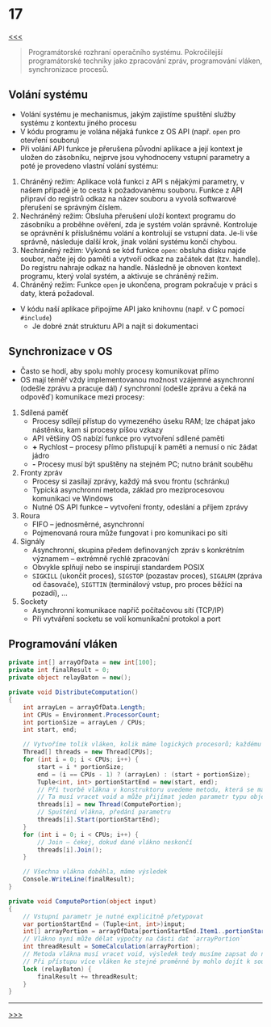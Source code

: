 # 17

[<<<](./16.MD)
> Programátorské rozhraní operačního systému. Pokročilejší programátorské techniky jako zpracování zpráv, programování vláken, synchronizace procesů.

## Volání systému

* Volání systému je mechanismus, jakým zajistíme spuštění služby systému z kontextu jiného procesu
* V kódu programu je volána nějaká funkce z OS API (např. `open` pro otevření souboru)
* Při volání API funkce je přerušena původní aplikace a její kontext je uložen do zásobníku, nejprve jsou vyhodnoceny vstupní parametry a poté je provedeno vlastní volání systému:

1. Chráněný režim: Aplikace volá funkci z API s nějakými parametry, v našem případě je to cesta k požadovanému souboru. Funkce z API připraví do registrů odkaz na název souboru a vyvolá softwarové přerušení se správným číslem.
2. Nechráněný režim: Obsluha přerušení uloží kontext programu do zásobníku a proběhne ověření, zda je systém volán správně. Kontroluje se oprávnění k příslušnému volání a kontrolují se vstupní data. Je-li vše správně, následuje další krok, jinak volání systému končí chybou.
3. Nechráněný režim: Vykoná se kód funkce `open`: obsluha disku najde soubor, načte jej do paměti a vytvoří odkaz na začátek dat (tzv. handle). Do registru nahraje odkaz na handle. Následně je obnoven kontext programu, který volal systém, a aktivuje se chráněný režim.
4. Chráněný režim: Funkce `open` je ukončena, program pokračuje v práci s daty, která požadoval.

* V kódu naší aplikace připojíme API jako knihovnu (např. v C pomocí `#include`)
  * Je dobré znát strukturu API a najít si dokumentaci

## Synchronizace v OS

* Často se hodí, aby spolu mohly procesy komunikovat přímo
* OS mají téměř vždy implementovanou možnost vzájemné asynchronní (odešle zprávu a pracuje dál) / synchronní (odešle zprávu a čeká na odpověď) komunikace mezi procesy:

1. Sdílená paměť
   * Procesy sdílejí přístup do vymezeného úseku RAM; lze chápat jako nástěnku, kam si procesy píšou vzkazy
   * API většiny OS nabízí funkce pro vytvoření sdílené paměti
   * __+__ Rychlost – procesy přímo přistupují k paměti a nemusí o nic žádat jádro
   * __-__ Procesy musí být spuštěny na stejném PC; nutno bránit souběhu
2. Fronty zpráv
   * Procesy si zasílají zprávy, každý má svou frontu (schránku)
   * Typická asynchronní metoda, základ pro meziprocesovou komunikaci ve Windows
   * Nutné OS API funkce – vytvoření fronty, odeslání a příjem zprávy
3. Roura
   * FIFO – jednosměrné, asynchronní
   * Pojmenovaná roura může fungovat i pro komunikaci po síti
4. Signály
   * Asynchronní, skupina předem definovaných zpráv s konkrétním významem – extrémně rychlé zpracování
   * Obvykle splňují nebo se inspirují standardem POSIX
   * `SIGKILL` (ukončit proces), `SIGSTOP` (pozastav proces), `SIGALRM` (zpráva od časovače), `SIGTTIN` (terminálový vstup, pro proces běžící na pozadí), ...
5. Sockety
   * Asynchronní komunikace napříč počítačovou sítí (TCP/IP)
   * Při vytváření socketu se volí komunikační protokol a port

## Programování vláken

```csharp
private int[] arrayOfData = new int[100];
private int finalResult = 0;
private object relayBaton = new();

private void DistributeComputation()
{
    int arrayLen = arrayOfData.Length;
    int CPUs = Environment.ProcessorCount;
    int portionSize = arrayLen / CPUs;
    int start, end;

    // Vytvoříme tolik vláken, kolik máme logických procesorů; každému přidělíme část dat
    Thread[] threads = new Thread[CPUs];
    for (int i = 0; i < CPUs; i++) {
        start = i * portionSize;
        end = (i == CPUs - 1) ? (arrayLen) : (start + portionSize);
        Tuple<int, int> portionStartEnd = new(start, end);
        // Při tvorbě vlákna v konstruktoru uvedeme metodu, která se má spustit
        // Ta musí vracet void a může přijímat jeden parametr typu object
        threads[i] = new Thread(ComputePortion);
        // Spuštění vlákna, předání parametru
        threads[i].Start(portionStartEnd);
    }
    for (int i = 0; i < CPUs; i++) {
        // Join – čekej, dokud dané vlákno neskončí
        threads[i].Join();
    }

    // Všechna vlákna doběhla, máme výsledek
    Console.WriteLine(finalResult);
}

private void ComputePortion(object input)
{
    // Vstupní parametr je nutné explicitně přetypovat
    var portionStartEnd = (Tuple<int, int>)input;
    int[] arrayPortion = arrayOfData[portionStartEnd.Item1..portionStartEnd.Item2];
    // Vlákno nyní může dělat výpočty na části dat `arrayPortion`
    int threadResult = SomeCalculation(arrayPortion);
    // Metoda vlákna musí vracet void, výsledek tedy musíme zapsat do nějaké venkovní proměnné
    // Při přístupu více vláken ke stejné proměnné by mohlo dojít k souběhu, využijeme proto zámek
    lock (relayBaton) {
        finalResult += threadResult; 
    }
}
```

---
[>>>](./18.MD)
